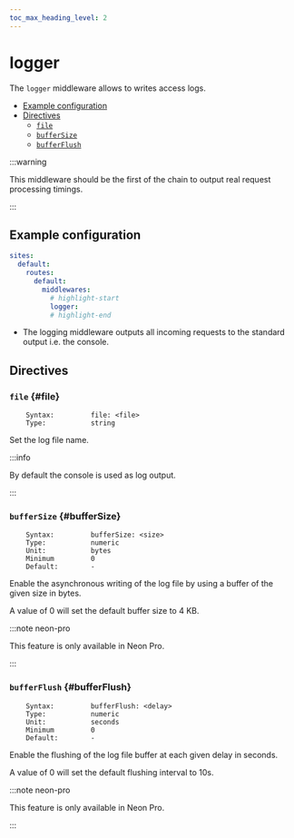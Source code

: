 ```yaml
---
toc_max_heading_level: 2
---
```


# logger

The `logger` middleware allows to writes access logs.

- [Example configuration](#example-configuration)
- [Directives](#directives)
  - [`file`](#file)
  - [`bufferSize`](#bufferSize)
  - [`bufferFlush`](#bufferFlush)

:::warning

This middleware should be the first of the chain to output real request processing timings.

:::

## Example configuration

```yaml
sites:
  default:
    routes:
      default:
        middlewares:
          # highlight-start
          logger:
          # highlight-end
```

- The logging middleware outputs all incoming requests to the standard output i.e. the console.

## Directives

### `file` {#file}

```
    Syntax:         file: <file>
    Type:           string
```

Set the log file name.

:::info

By default the console is used as log output.

:::

### `bufferSize` {#bufferSize}

```
    Syntax:         bufferSize: <size>
    Type:           numeric
    Unit:           bytes
    Minimum         0
    Default:        -
```

Enable the asynchronous writing of the log file by using a buffer of the given size in bytes.

A value of 0 will set the default buffer size to 4 KB.

:::note neon-pro

This feature is only available in Neon Pro.

:::

### `bufferFlush` {#bufferFlush}

```
    Syntax:         bufferFlush: <delay>
    Type:           numeric
    Unit:           seconds
    Minimum         0
    Default:        -
```

Enable the flushing of the log file buffer at each given delay in seconds.

A value of 0 will set the default flushing interval to 10s.

:::note neon-pro

This feature is only available in Neon Pro.

:::
